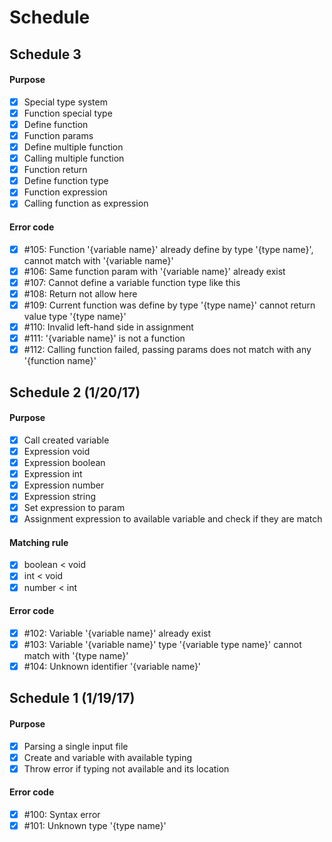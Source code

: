 # Schedule

## Schedule 3
#### Purpose
- [x] Special type system
- [x] Function special type
- [x] Define function
- [x] Function params
- [x] Define multiple function
- [x] Calling multiple function
- [x] Function return
- [x] Define function type
- [x] Function expression
- [x] Calling function as expression

#### Error code
- [x] #105: Function '{variable name}' already define by type '{type name}', cannot match with '{variable name}'
- [x] #106: Same function param with '{variable name}' already exist
- [x] #107: Cannot define a variable function type like this
- [x] #108: Return not allow here
- [x] #109: Current function was define by type '{type name}' cannot return value type '{type name}'
- [x] #110: Invalid left-hand side in assignment
- [x] #111: '{variable name}' is not a function
- [x] #112: Calling function failed, passing params does not match with any '{function name}'

## Schedule 2 (1/20/17)
#### Purpose
- [x] Call created variable
- [x] Expression void
- [x] Expression boolean
- [x] Expression int
- [x] Expression number
- [x] Expression string
- [x] Set expression to param
- [x] Assignment expression to available variable and check if they are match

#### Matching rule
- [x] boolean < void
- [x] int < void
- [x] number < int

#### Error code
- [x] #102: Variable '{variable name}' already exist
- [x] #103: Variable '{variable name}' type '{variable type name}' cannot match with '{type name}'
- [x] #104: Unknown identifier '{variable name}'

## Schedule 1 (1/19/17)
#### Purpose
- [x] Parsing a single input file
- [x] Create and variable with available typing
- [x] Throw error if typing not available and its location

#### Error code
- [x] #100: Syntax error
- [x] #101: Unknown type '{type name}'
